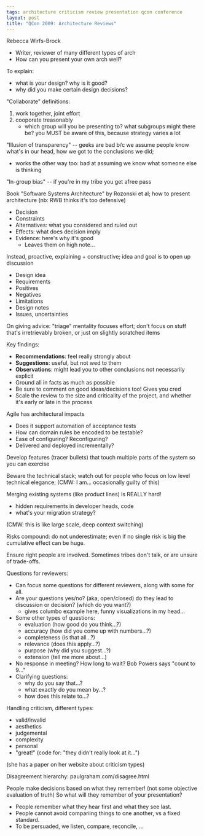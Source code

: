 ```yaml
---
tags: architecture criticism review presentation qcon conference
layout: post
title: "QCon 2009: Architecture Reviews"
---
```




<p>Rebecca Wirfs-Brock</p>

<ul>
<li>Writer, reviewer of many different types of arch</li>
<li>How can you present your own arch well?</li>
</ul>

<p>To explain:</p>

<ul>
<li>what is your design? why is it good?</li>
<li>why did you make certain design decisions?</li>
</ul>

<p>"Collaborate" definitions:</p>

<ol>
<li>work together, joint effort</li>
<li>cooporate treasonably
<ul>
<li>which group will you be presenting to? what subgroups might
there be? you MUST be aware of this, because strategy
varies a lot</li>
</ul></li>
</ol>

<p>"Illusion of transparency" -- geeks are bad b/c we assume people
know what's in our head, how we got to the conclusions we did;</p>

<ul>
<li>works the other way too: bad at assuming we know what
someone else is thinking</li>
</ul>

<p>"In-group bias" -- if you're in my tribe you get  afree pass</p>

<p>Book "Software Systems Architecture" by Rozonski et al; how to
present architecture (nb: RWB thinks it's too defensive)</p>

<ul>
<li>Decision</li>
<li>Constraints</li>
<li>Alternatives: what you considered and ruled out</li>
<li>Effects: what does decision imply</li>
<li>Evidence: here's why it's good
<ul>
<li>Leaves them on high note...</li>
</ul></li>
</ul>

<p>Instead, proactive, explaining + constructive; idea and goal is
to open up discussion</p>

<ul>
<li>Design idea</li>
<li>Requirements</li>
<li>Positives</li>
<li>Negatives</li>
<li>Limitations</li>
<li>Design notes</li>
<li>Issues, uncertainties</li>
</ul>

<p>On giving advice: "triage" mentality focuses effort; don't focus
on stuff that's irretrievably broken, or just on slightly
scratched items</p>

<p>Key findings:</p>

<ul>
<li><strong>Recommendations</strong>: feel really strongly about</li>
<li><strong>Suggestions</strong>: useful, but not wed to them</li>
<li><strong>Observations</strong>: might lead you to other conclusions not
necessarily explicit</li>
<li>Ground all in facts as much as possible</li>
<li>Be sure to comment on good ideas/decisions too! Gives you cred</li>
<li>Scale the review to the size and criticality of the project,
and whether it's early or late in the process</li>
</ul>

<p>Agile has architectural impacts</p>

<ul>
<li>Does it support automation of acceptance tests</li>
<li>How can domain rules be encoded to be testable? </li>
<li>Ease of configuring? Reconfiguring?</li>
<li>Delivered and deployed incrementally?</li>
</ul>

<p>Develop features (tracer bullets) that touch multiple parts of
the system so you can exercise</p>

<p>Beware the technical stack; watch out for people who focus on
low level technical elegance; (CMW: I am... occasionally guilty
of this)</p>

<p>Merging existing systems (like product lines) is REALLY hard!</p>

<ul>
<li>hidden requirements in developer heads, code</li>
<li>what's your migration strategy?</li>
</ul>

<p>(CMW: this is like large scale, deep context switching)</p>

<p>Risks compound: do not underestimate; even if no single risk is
big the cumulative effect can be huge.</p>

<p>Ensure right people are involved. Sometimes tribes don't talk,
or are unsure of trade-offs. </p>

<p>Questions for reviewers:</p>

<ul>
<li>Can focus some questions for different reviewers, along
with some for all. </li>
<li>Are your questions yes/no? (aka, open/closed) do they lead
to discussion or decision? (which do you want?)
<ul>
<li>gives columbo example here, funny visualizations in my
head...</li>
</ul></li>
<li>Some other types of questions:
<ul>
<li>evaluation (how good do you think...?)</li>
<li>accuracy (how did you come up with numbers...?)</li>
<li>completeness (is that all...?)</li>
<li>relevance (does this apply...?)</li>
<li>purpose (why did you suggest...?)</li>
<li>extension (tell me more about...)</li>
</ul></li>
<li>No response in meeting? How long to wait? Bob Powers says
"count to 9..."</li>
<li>Clarifying questions:
<ul>
<li>why do you say that...?</li>
<li>what exactly do you mean by...?</li>
<li>how does this relate to...?</li>
</ul></li>
</ul>

<p>Handling criticism, different types:</p>

<ul>
<li>valid/invalid</li>
<li>aesthetics</li>
<li>judgemental</li>
<li>complexity</li>
<li>personal</li>
<li>"great!" (code for: "they didn't really look at it...")</li>
</ul>

<p>(she has a paper on her website about criticism types)</p>

<p>Disagreement hierarchy: paulgraham.com/disagree.html</p>

<p>People make decisions based on what they remember! (not some
objective evaluation of truth) So what will they remember of your
presentation?</p>

<ul>
<li>People remember what they hear first and what they see
last.</li>
<li>People cannot avoid compariing things to one another,
vs a fixed standard.</li>
<li>To be persuaded, we listen, compare, reconcile, ...</li>
</ul>



